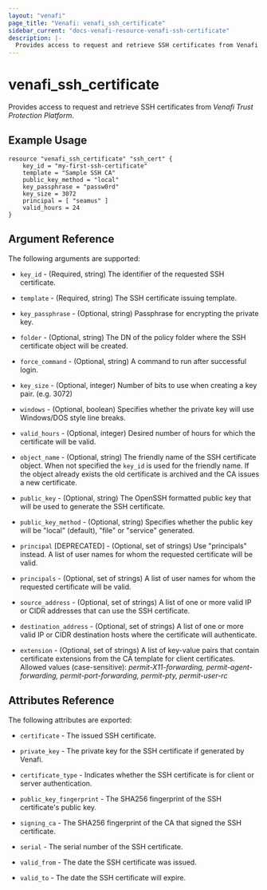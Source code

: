 ```yaml
---
layout: "venafi"
page_title: "Venafi: venafi_ssh_certificate"
sidebar_current: "docs-venafi-resource-venafi-ssh-certificate"
description: |-
  Provides access to request and retrieve SSH certificates from Venafi Trust Protection Platform.
---
```


# venafi_ssh_certificate

Provides access to request and retrieve SSH certificates from *Venafi Trust Protection Platform*.

## Example Usage

```hcl
resource "venafi_ssh_certificate" "ssh_cert" {
    key_id = "my-first-ssh-certificate"
    template = "Sample SSH CA"
    public_key_method = "local"
    key_passphrase = "passw0rd"
    key_size = 3072
    principal = [ "seamus" ]
    valid_hours = 24
}
```

## Argument Reference

The following arguments are supported:

* `key_id` - (Required, string) The identifier of the requested SSH certificate.

* `template` - (Required, string) The SSH certificate issuing template.

* `key_passphrase` - (Optional, string) Passphrase for encrypting the private key.

* `folder` - (Optional, string) The DN of the policy folder where the SSH certificate object will be created.

* `force_command` - (Optional, string) A command to run after successful login.

* `key_size` - (Optional, integer) Number of bits to use when creating a key pair. (e.g. 3072)

* `windows` - (Optional, boolean) Specifies whether the private key will use Windows/DOS style line breaks.

* `valid_hours` - (Optional, integer) Desired number of hours for which the certificate will be valid.

* `object_name` - (Optional, string) The friendly name of the SSH certificate object. When not specified the `key_id` is used for the friendly name. If the object already exists the old certificate is archived and the CA issues a new certificate.

* `public_key` - (Optional, string) The OpenSSH formatted public key that will be used to generate the SSH certificate.

* `public_key_method` - (Optional, string) Specifies whether the public key will be "local" (default), "file" or "service" generated.

* `principal` [DEPRECATED] - (Optional, set of strings) Use "principals" instead. A list of user names for whom the requested certificate will be valid.

* `principals` - (Optional, set of strings) A list of user names for whom the requested certificate will be valid.

* `source_address` - (Optional, set of strings) A list of one or more valid IP or CIDR addresses that can use the SSH certificate.

* `destination_address` - (Optional, set of strings) A list of one or more valid IP or CIDR destination hosts where the certificate will authenticate.

* `extension` - (Optional, set of strings) A list of key-value pairs that contain certificate extensions from the CA template for client certificates. Allowed values (case-sensitive): *permit-X11-forwarding, permit-agent-forwarding, permit-port-forwarding, permit-pty, permit-user-rc*


## Attributes Reference

The following attributes are exported:

* `certificate` - The issued SSH certificate.

* `private_key` - The private key for the SSH certificate if generated by Venafi.

* `certificate_type` - Indicates whether the SSH certificate is for client or server authentication.

* `public_key_fingerprint` - The SHA256 fingerprint of the SSH certificate's public key.

* `signing_ca` - The SHA256 fingerprint of the CA that signed the SSH certificate.

* `serial` - The serial number of the SSH certificate.

* `valid_from` - The date the SSH certificate was issued.

* `valid_to` - The date the SSH certificate will expire.
